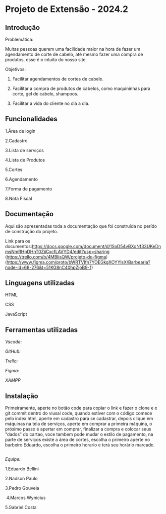 # Projeto de Extensão - 2024.2 

## Introdução
 Problemática:
 
Muitas pessoas querem uma facilidade maior na hora de fazer um agendamento de corte de cabelo, até mesmo fazer uma compra de produtos, esse é o intuito do nosso site.

Objetivos:
 
1. Facilitar agendamentos de cortes de cabelo.

2. Facilitar a compra de produtos de cabelos, como maquininhas para corte, gel de cabelo, shampoos.
   
3. Facilitar a vida do cliente no dia a dia.

## Funcionalidades

1.Área de login

2.Cadastro

3.Lista de serviços

4.Lista de Produtos

5.Cortes

6.Agendamento

7.Forma de pagamento

8.Nota Fiscal

## Documentação

Aqui são apresentadas toda a documentação que foi construída no perído de construção do projeto.

Link para os documentos:https://docs.google.com/document/d/1SoD54vBXoNf33UKeDnmsNmRHpDHnT0ZjiCxcfLAVYD4/edit?usp=sharing (https://trello.com/b/4MBIisQW/projeto-do-figma) (https://www.figma.com/proto/bWRTVlfn7YOEGkgXOYYlsX/Barbearia?node-id=68-276&t=51KG8nC40hpZjoB9-1)


## Linguagens utilizadas

HTML

CSS

JavaScript

## Ferramentas utilizadas

*Vscode:*

*GitHub:* 

*Trello:*

*Figma:* 

*XAMPP*


## Instalação

Primeiramente, aperte no botão code para copiar o link e fazer o clone e o git commit dentro do viusal code, quando estiver com o código comece pelo index.html, aperte em cadastro para se cadastrar, depois clique em máquinas na tela de serviços, aperte em comprar a primeira máquina, o próximo passo é apertar em comprar, finalizar a compra e colocar seus "dados" do cartao, voce tambem pode mudar o estilo de pagamento, na parte de serviços existe a área de cortes, escolha o primeiro aperte no barbeiro Eduardo, escolha o primeiro horario e terá seu horário marcado.

##

*Equipe:*


   1.Eduardo Bellini

   2.Nadson Paulo

   3.Pedro Gouveia

   4.Marcos Wynicius

   5.Gabriel Costa
